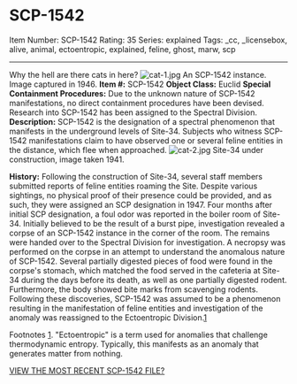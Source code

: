 # SCP-1542
Item Number: SCP-1542
Rating: 35
Series: explained
Tags: _cc, _licensebox, alive, animal, ectoentropic, explained, feline, ghost, marw, scp

---

Why the hell are there cats in here?
![cat-1.jpg](https://scp-wiki.wdfiles.com/local--files/scp-1542/cat-1.jpg)
An SCP-1542 instance. Image captured in 1946.
**Item #:** SCP-1542
**Object Class:** Euclid
**Special Containment Procedures:** Due to the unknown nature of SCP-1542 manifestations, no direct containment procedures have been devised. Research into SCP-1542 has been assigned to the Spectral Division.
**Description:** SCP-1542 is the designation of a spectral phenomenon that manifests in the underground levels of Site-34. Subjects who witness SCP-1542 manifestations claim to have observed one or several feline entities in the distance, which flee when approached.
![cat-2.jpg](https://scp-wiki.wdfiles.com/local--files/scp-1542/cat-2.jpg)
Site-34 under construction, image taken 1941.
  
**History:** Following the construction of Site-34, several staff members submitted reports of feline entities roaming the Site. Despite various sightings, no physical proof of their presence could be provided, and as such, they were assigned an SCP designation in 1947.
Four months after initial SCP designation, a foul odor was reported in the boiler room of Site-34. Initially believed to be the result of a burst pipe, investigation revealed a corpse of an SCP-1542 instance in the corner of the room. The remains were handed over to the Spectral Division for investigation.
A necropsy was performed on the corpse in an attempt to understand the anomalous nature of SCP-1542. Several partially digested pieces of food were found in the corpse's stomach, which matched the food served in the cafeteria at Site-34 during the days before its death, as well as one partially digested rodent. Furthermore, the body showed bite marks from scavenging rodents.
Following these discoveries, SCP-1542 was assumed to be a phenomenon resulting in the manifestation of feline entities and investigation of the anomaly was reassigned to the Ectoentropic Division.[1](javascript:;)  
  

Footnotes
[1](javascript:;). "Ectoentropic" is a term used for anomalies that challenge thermodynamic entropy. Typically, this manifests as an anomaly that generates matter from nothing.
  
[VIEW THE MOST RECENT SCP-1542 FILE?](https://scp-wiki.wikidot.com/scp-1542/offset/1)